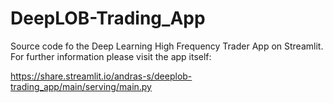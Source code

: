 # DeepLOB-Trading_App

Source code fo the Deep Learning High Frequency Trader App on Streamlit. For further information please visit the app itself:

https://share.streamlit.io/andras-s/deeplob-trading_app/main/serving/main.py
